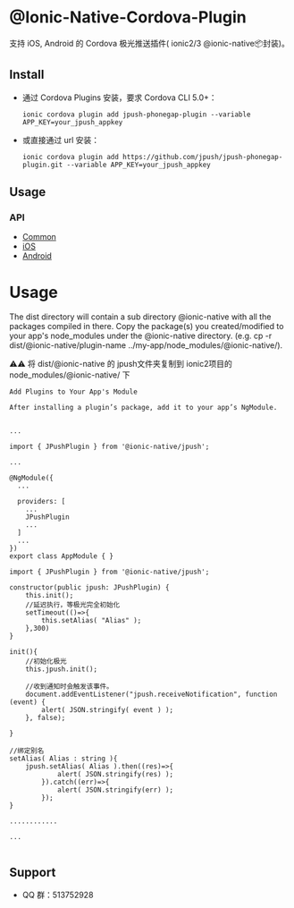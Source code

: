 # @Ionic-Native-Cordova-Plugin

支持 iOS, Android 的 Cordova 极光推送插件( ionic2/3  @ionic-native📦封装)。

## Install

- 通过 Cordova Plugins 安装，要求 Cordova CLI 5.0+：

	```
	ionic cordova plugin add jpush-phonegap-plugin --variable APP_KEY=your_jpush_appkey
	```

- 或直接通过 url 安装：

	```
	ionic cordova plugin add https://github.com/jpush/jpush-phonegap-plugin.git --variable APP_KEY=your_jpush_appkey  
	```


## Usage
### API
- [Common](/doc/Common_detail_api.md)
- [iOS](/doc/iOS_API.md)
- [Android](/doc/Android_detail_api.md)

# Usage

The dist directory will contain a sub directory @ionic-native with all the packages compiled in there. Copy the package(s) you created/modified to your app's node_modules under the @ionic-native directory. (e.g. cp -r dist/@ionic-native/plugin-name ../my-app/node_modules/@ionic-native/).

⚠️⚠️ 将 dist/@ionic-native 的 jpush文件夹复制到 ionic2项目的 node_modules/@ionic-native/ 下

```
Add Plugins to Your App's Module

After installing a plugin’s package, add it to your app’s NgModule.


...

import { JPushPlugin } from '@ionic-native/jpush';

...

@NgModule({
  ...

  providers: [
    ...
    JPushPlugin
    ...
  ]
  ...
})
export class AppModule { }

```

```
import { JPushPlugin } from '@ionic-native/jpush';

constructor(public jpush: JPushPlugin) {
	this.init();
	//延迟执行，等极光完全初始化
	setTimeout(()=>{
		this.setAlias( "Alias" );
	},300)
}

init(){
    //初始化极光
    this.jpush.init();
    
    //收到通知时会触发该事件。
    document.addEventListener("jpush.receiveNotification", function (event) {
        alert( JSON.stringify( event ) );
    }, false);
    
}

//绑定别名
setAlias( Alias : string ){
	jpush.setAlias( Alias ).then((res)=>{
        	alert( JSON.stringify(res) );
      	}).catch((err)=>{
        	alert( JSON.stringify(err) );
      	});
}

............

...


```

## Support
- QQ 群：513752928


